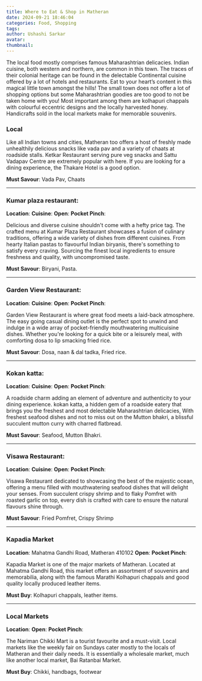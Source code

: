 ```yaml
---
title: Where to Eat & Shop in Matheran
date: 2024-09-21 18:46:04
categories: Food, Shopping
tags:
author: Ushashi Sarkar
avatar:
thumbnail:
---
```

The local food mostly comprises famous Maharashtrian delicacies. Indian cuisine, both western and northern, are common in this town. The traces of their colonial heritage can be found in the delectable Continental cuisine offered by a lot of hotels and restaurants. Eat to your heart’s content in this magical little town amongst the hills! The small town does not offer a lot of shopping options but some Maharashtrian goodies are too good to not be taken home with you! Most important among them are kolhapuri chappals with colourful eccentric designs and the locally harvested honey. Handicrafts sold in the local markets make for memorable souvenirs.

### Local 
Like all Indian towns and cities, Matheran too offers a host of freshly made unhealthily delicious snacks like vada pav and a variety of chaats at roadside stalls. Ketkar Restaurant serving pure veg snacks and Sattu Vadapav Centre are extremely popular with here. If you are looking for a dining experience, the Thakare Hotel is a good option. 

**Must Savour**: Vada Pav, Chaats

---

### Kumar plaza restaurant:
**Location**:
**Cuisine**:
**Open**:
**Pocket Pinch**:

Delicious and diverse cuisine shouldn't come with a hefty price tag. The crafted menu at Kumar Plaza Restaurant showcases a fusion of culinary traditions, offering a wide variety of dishes from different cuisines. From hearty Italian pastas to flavourful Indian biryanis, there's something to satisfy every craving. Sourcing the finest local ingredients to ensure freshness and quality, with uncompromised taste.

**Must Savour**: Biryani, Pasta.

---

### Garden View Restaurant:
**Location**:
**Cuisine**:
**Open**:
**Pocket Pinch**:

Garden View Restaurant is where great food meets a laid-back atmosphere. The easy going casual dining outlet is the perfect spot to unwind and indulge in a wide array of pocket-friendly mouthwatering multicuisine dishes. Whether you're looking for a quick bite or a leisurely meal, with comforting dosa to lip smacking fried rice. 

**Must Savour**: Dosa, naan & dal tadka, Fried rice.

---

### Kokan katta:
**Location**:
**Cuisine**:
**Open**:
**Pocket Pinch**:

A roadside charm adding an element of adventure and authenticity to your dining experience. kokan katta,  a hidden gem of a roadside eatery that brings you the freshest and most delectable Maharashtrian delicacies, With freshest seafood dishes and not to miss out on the Mutton bhakri, a blissful succulent mutton curry with charred flatbread. 

**Must Savour**: Seafood, Mutton Bhakri.

---

### Visawa Restaurant:
**Location**:
**Cuisine**:
**Open**:
**Pocket Pinch**:

Visawa Restaurant dedicated to showcasing the best of the majestic ocean, offering a menu filled with mouthwatering seafood dishes that will delight your senses. From succulent crispy shrimp and to flaky Pomfret with roasted garlic on top, every dish is crafted with care to ensure the natural flavours shine through.

**Must Savour**: Fried Pomfret, Crispy Shrimp

---

### Kapadia Market
**Location**: Mahatma Gandhi Road, Matheran 410102
**Open**:
**Pocket Pinch**:

Kapadia Market is one of the major markets of Matheran. Located at Mahatma Gandhi Road, this market offers an assortment of souvenirs and memorabilia, along with the famous Marathi Kolhapuri chappals and good quality locally produced leather items.

**Must Buy**: Kolhapuri chappals, leather items. 

---

### Local Markets
**Location**:
**Open**:
**Pocket Pinch**:

The Nariman Chikki Mart is a tourist favourite and a must-visit. Local markets like the weekly fair on Sundays cater mostly to the locals of Matheran and their daily needs. It is essentially a wholesale market, much like another local market, Bai Ratanbai Market.

**Must Buy**: Chikki, handbags, footwear